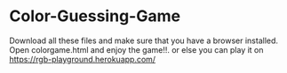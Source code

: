 # Color-Guessing-Game
Download all these files and make sure that you have a browser installed.
Open colorgame.html and enjoy the game!!.
or else you can play it on https://rgb-playground.herokuapp.com/
